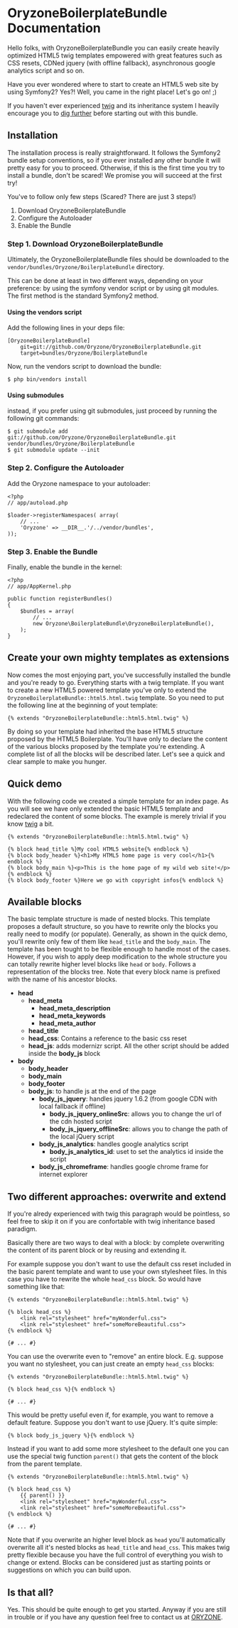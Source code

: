 OryzoneBoilerplateBundle Documentation
======================================
Hello folks, with OryzoneBoilerplateBundle you can easily create heavily optimized HTML5 twig templates empowered with great features such as CSS resets, CDNed jquery (with offline fallback), asynchronous google analytics script and so on.

Have you ever wondered where to start to create an HTML5 web site by using Symfony2? Yes?! Well, you came in the right place! Let's go on! ;)

If you haven't ever experienced [twig][twig] and its inheritance system I heavily encourage you to [dig further](http://www.twig-project.org/doc/templates.html) before starting out with this bundle.

Installation
------------
The installation process is really straightforward. It follows the Symfony2 bundle setup conventions, so if you ever installed any other bundle it will pretty easy for you to proceed. Otherwise, if this is the first time you try to install a bundle, don't be scared! We promise you will succeed at the first try!

You've to follow only few steps (Scared? There are just 3 steps!)

  1. Download OryzoneBoilerplateBundle
  2. Configure the Autoloader
  3. Enable the Bundle

### Step 1. Download OryzoneBoilerplateBundle ###
Ultimately, the OryzoneBoilerplateBundle files should be downloaded to the `vendor/bundles/Oryzone/BoilerplateBundle` directory.

This can be done at least in two different ways, depending on your preference: by using the symfony vendor script or by using git modules.
The first method is the standard Symfony2 method.

#### Using the vendors script ####
Add the following lines in your deps file:

    [OryzoneBoilerplateBundle]
        git=git://github.com/Oryzone/OryzoneBoilerplateBundle.git
        target=bundles/Oryzone/BoilerplateBundle

Now, run the vendors script to download the bundle:

    $ php bin/vendors install

#### Using submodules ####
instead, if you prefer using git submodules, just proceed by running the following git commands:

    $ git submodule add git://github.com/Oryzone/OryzoneBoilerplateBundle.git vendor/bundles/Oryzone/BoilerplateBundle
    $ git submodule update --init

### Step 2. Configure the Autoloader ###

Add the Oryzone namespace to your autoloader:

    <?php
    // app/autoload.php
    
    $loader->registerNamespaces( array(
        // ...
        'Oryzone' => __DIR__.'/../vendor/bundles',
    ));

### Step 3. Enable the Bundle ###
Finally, enable the bundle in the kernel:

    <?php
    // app/AppKernel.php
    
    public function registerBundles()
    {
        $bundles = array(
            // ...
            new Oryzone\BoilerplateBundle\OryzoneBoilerplateBundle(),
        );
    }

Create your own mighty templates as extensions
----------------------------------------------
Now comes the most enjoying part, you've successfully installed the bundle and you're ready to go. Everything starts with a twig template. If you want to create a new HTML5 powered template you've only to extend the `OryzoneBoilerplateBundle::html5.html.twig` template. So you need to put the following line at the beginning of yout template:

    {% extends "OryzoneBoilerplateBundle::html5.html.twig" %}

By doing so your template had inherited the base HTML5 structure proposed by the HTML5 Boilerplate. You'll have only to declare the content of the various blocks proposed by the template you're extending. A complete list of all the blocks will be described later. Let's see a quick and clear sample to make you hunger.

Quick demo
------------
With the following code we created a simple template for an index page. As you will see we have only extended the basic HTML5 template and redeclared the content of some blocks. The example is merely trivial if you know [twig][twig] a bit.

    {% extends "OryzoneBoilerplateBundle::html5.html.twig" %}
    
	{% block head_title %}My cool HTML5 website{% endblock %}
    {% block body_header %}<h1>My HTML5 home page is very cool</h1>{% endblock %}
    {% block body_main %}<p>This is the home page of my wild web site!</p>{% endblock %}
	{% block body_footer %}Here we go with copyright infos{% endblock %}

Available blocks
----------------
The basic template structure is made of nested blocks. This template proposes a default structure, so you have to rewrite only the blocks you really need to modify (or populate). Generally, as shown in the quick demo, you'll rewrite only few of them like `head_title` and the `body_main`. The template has been tought to be flexible enough to handle most of the cases. However, if you wish to apply deep modification to the whole structure you can totally rewrite higher level blocks like `head` or `body`.
Follows a representation of the blocks tree. Note that every block name is prefixed with the name of his ancestor blocks.

  * <strong>head</strong>
    * <strong>head\_meta</strong>
       * <strong>head\_meta\_description</strong>
       * <strong>head\_meta\_keywords</strong>
       * <strong>head\_meta\_author</strong>
    * <strong>head\_title</strong>
    * <strong>head\_css</strong>: Contains a reference to the basic css reset
    * <strong>head\_js</strong>: adds modernizr script. All the other script should be added inside the <strong>body\_js</strong> block
  * <strong>body</strong>
    * <strong>body\_header</strong>
    * <strong>body\_main</strong>
    * <strong>body\_footer</strong>
    * <strong>body\_js</strong>: to handle js at the end of the page
      * <strong>body\_js\_jquery</strong>: handles jquery 1.6.2 (from google CDN with local fallback if offline)
        * <strong>body\_js\_jquery\_onlineSrc</strong>: allows you to change the url of the cdn hosted script
        * <strong>body\_js\_jquery\_offlineSrc</strong>: allows you to change the path of the local jQuery script
      * <strong>body\_js\_analytics</strong>: handles google analytics script
        * <strong>body\_js\_analytics\_id</strong>: uset to set the analytics id inside the script
      * <strong>body\_js\_chromeframe</strong>: handles google chrome frame for internet explorer

Two different approaches: overwrite and extend
----------------------------------------------
If you're alredy experienced with twig this paragraph would be pointless, so feel free to skip it on if you are confortable with twig inheritance based paradigm.

Basically there are two ways to deal with a block: by complete overwriting the content of its parent block or by reusing and extending it.

For example suppose you don't want to use the default css reset included in the basic parent template and want to use your own stylesheet files. In this case you have to rewrite the whole `head_css` block. So would have something like that:

    {% extends "OryzoneBoilerplateBundle::html5.html.twig" %}
    
	{% block head_css %}
		<link rel="stylesheet" href="myWonderful.css">
		<link rel="stylesheet" href="someMoreBeautiful.css">
	{% endblock %}
    
    {# ... #}

You can use the overwrite even to "remove" an entire block. E.g. suppose you want no stylesheet, you can just create an empty `head_css` blocks:

    {% extends "OryzoneBoilerplateBundle::html5.html.twig" %}
    
	{% block head_css %}{% endblock %}
    
    {# ... #}

This would be pretty useful even if, for example, you want to remove a default feature. Suppose you don't want to use jQuery. It's quite simple:

    {% block body_js_jquery %}{% endblock %}

Instead if you want to add some more stylesheet to the default one you can use the special twig function `parent()` that gets the content of the block from the parent template.

	{% extends "OryzoneBoilerplateBundle::html5.html.twig" %}
    
	{% block head_css %}
	    {{ parent() }}
		<link rel="stylesheet" href="myWonderful.css">
		<link rel="stylesheet" href="someMoreBeautiful.css">
	{% endblock %}
    
    {# ... #}

Note that if you overwrite an higher level block as `head` you'll automatically overwrite all it's nested blocks as `head_title` and `head_css`. This makes twig pretty flexible because you have the full control of everything you wish to change or extend. Blocks can be considered just as starting points or suggestions on which you can build upon.

Is that all?
------------
Yes. This should be quite enough to get you started. Anyway if you are still in trouble or if you have any question feel free to contact us at [ORYZONE](http://oryzone.com).

[twig]: http://www.twig-project.org/ "The TWIG project home page"